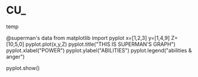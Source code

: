 # CU_
temp


@superman's data
from matplotlib import pyplot 
x=[1,2,3]
y=[1,4,9]
Z=[10,5,0]
pyplot.plot(x,y,Z)
pyplot.title("THIS IS SUPERMAN'S GRAPH")
pyplot.xlabel("POWER")
pyplot.ylabel("ABILITIES")
pyplot.legend("abilities & anger")

pyplot.show()
